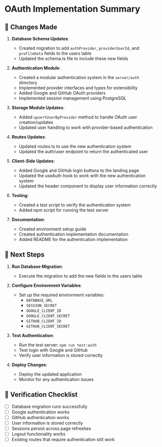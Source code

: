 # OAuth Implementation Summary

## 🔄 Changes Made

1. **Database Schema Updates**:
   - Created migration to add `authProvider`, `providerUserId`, and `profileData` fields to the users table
   - Updated the schema.ts file to include these new fields

2. **Authentication Module**:
   - Created a modular authentication system in the `server/auth` directory
   - Implemented provider interfaces and types for extensibility
   - Added Google and GitHub OAuth providers
   - Implemented session management using PostgreSQL

3. **Storage Module Updates**:
   - Added `upsertUserByProvider` method to handle OAuth user creation/updates
   - Updated user handling to work with provider-based authentication

4. **Routes Updates**:
   - Updated routes.ts to use the new authentication system
   - Updated the auth/user endpoint to return the authenticated user

5. **Client-Side Updates**:
   - Added Google and GitHub login buttons to the landing page
   - Updated the useAuth hook to work with the new authentication system
   - Updated the header component to display user information correctly

6. **Testing**:
   - Created a test script to verify the authentication system
   - Added npm script for running the test server

7. **Documentation**:
   - Created environment setup guide
   - Created authentication implementation documentation
   - Added README for the authentication implementation

## 📝 Next Steps

1. **Run Database Migration**:
   - Execute the migration to add the new fields to the users table

2. **Configure Environment Variables**:
   - Set up the required environment variables:
     - `DATABASE_URL`
     - `SESSION_SECRET`
     - `GOOGLE_CLIENT_ID`
     - `GOOGLE_CLIENT_SECRET`
     - `GITHUB_CLIENT_ID`
     - `GITHUB_CLIENT_SECRET`

3. **Test Authentication**:
   - Run the test server: `npm run test:auth`
   - Test login with Google and GitHub
   - Verify user information is stored correctly

4. **Deploy Changes**:
   - Deploy the updated application
   - Monitor for any authentication issues

## 🧪 Verification Checklist

- [ ] Database migration runs successfully
- [ ] Google authentication works
- [ ] GitHub authentication works
- [ ] User information is stored correctly
- [ ] Sessions persist across page refreshes
- [ ] Logout functionality works
- [ ] Existing routes that require authentication still work 